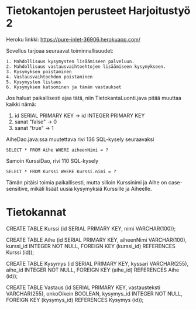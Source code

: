 ﻿# Tietokantojen perusteet Harjoitustyö 2

Heroku linkki: https://pure-inlet-36906.herokuapp.com/

Sovellus tarjoaa seuraavat toiminnallisuudet:

	1. Mahdollisuus kysymysten lisäämiseen palveluun. 
	2. Mahdollisuus vastausvaihtoehtojen lisäämiseen kysymykseen. 
	3. Kysymyksen poistaminen
	4. Vastausvaihtoehdon poistaminen
	5. Kysymysten listaus
	6. Kysymyksen katsominen ja tämän vastaukset

Jos haluat paikallisesti ajaa tätä, niin TietokantaLuonti.java pitää muuttaa kaikki nämä:
1. id SERIAL PRIMARY KEY -> id INTEGER PRIMARY KEY
2. sanat "false" -> 0
3. sanat "true" -> 1

AiheDao.java:ssa muutettava rivi 136 SQL-kysely seuraavaksi

	SELECT * FROM Aihe WHERE aiheenNimi = ?

Samoin KurssiDao, rivi 110 SQL-kysely

	SELECT * FROM Kurssi WHERE Kurssi.nimi = ?

Tämän pitäisi toimia paikallisesti, mutta silloin Kurssinimi ja Aihe on case-sensitive, mikäli lisäät uusia kysymyksiä Kurssille ja Aiheelle.

# Tietokannat
CREATE TABLE Kurssi (id SERIAL PRIMARY KEY, nimi VARCHAR(100));


CREATE TABLE Aihe (id SERIAL PRIMARY KEY, aiheenNimi VARCHAR(100), kurssi_id INTEGER NOT NULL, FOREIGN KEY (kurssi_id) REFERENCES Kurssi (id));


CREATE TABLE Kysymys (id SERIAL PRIMARY KEY, kyssari VARCHAR(255), aihe_id INTEGER NOT NULL, FOREIGN KEY (aihe_id) REFERENCES Aihe (id));


CREATE TABLE Vastaus (id SERIAL PRIMARY KEY, vastausteksti VARCHAR(255), onkoOikein BOOLEAN, kysymys_id INTEGER NOT NULL, FOREIGN KEY (kysymys_id) REFERENCES Kysymys (id));

